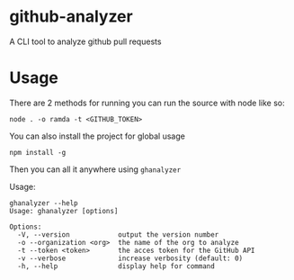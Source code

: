 # github-analyzer
A CLI tool to analyze github pull requests

# Usage
There are 2 methods for running you can run the source with node like so:
```
node . -o ramda -t <GITHUB_TOKEN>
```
You can also install the project for global usage
```
npm install -g
```
Then you can all it anywhere using `ghanalyzer`

Usage:
```
ghanalyzer --help
Usage: ghanalyzer [options]

Options:
  -V, --version            output the version number
  -o --organization <org>  the name of the org to analyze
  -t --token <token>       the acces token for the GitHub API
  -v --verbose             increase verbosity (default: 0)
  -h, --help               display help for command
```

